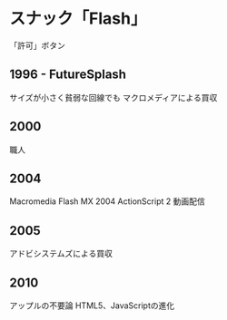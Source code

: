 # スナック「Flash」



「許可」ボタン

## 1996 - FutureSplash

サイズが小さく貧弱な回線でも
マクロメディアによる買収

## 2000

職人

## 2004

Macromedia Flash MX 2004
ActionScript 2
動画配信

## 2005

アドビシステムズによる買収

## 2010

アップルの不要論
HTML5、JavaScriptの進化
<!--stackedit_data:
eyJoaXN0b3J5IjpbMTk4NzY2MTcyMiwtMTM2NDIwOTE3NSwtMT
k3ODA1NDIyLDEyNzcyNTkyODVdfQ==
-->